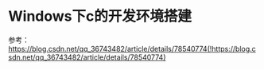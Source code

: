 # Windows下c的开发环境搭建

参考：https://blog.csdn.net/qq_36743482/article/details/78540774(!https://blog.csdn.net/qq_36743482/article/details/78540774)
